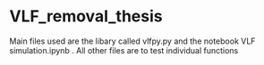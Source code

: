# VLF_removal_thesis

Main files used are the libary called vlfpy.py and the notebook VLF simulation.ipynb . All other files are to test individual functions 
